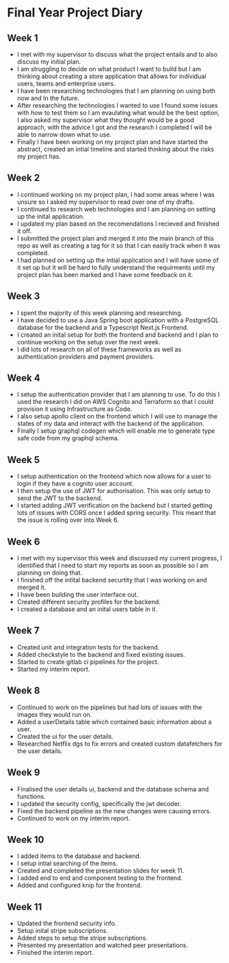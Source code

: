 
# Final Year Project Diary


## Week 1

- I met with my supervisor to discuss what the project entails and to also discuss my initial plan. 
- I am struggling to decide on what product I want to build but I am thinking about creating a store application that allows for individual users, teams and enterprise users.
- I have been researching technologies that I am planning on using both now and In the future.
- After researching the technologies I wanted to use I found some issues with how to test them so I am evaulating what would be the best option, I also asked my supervisor what they thought would be a good approach, with the advice I got and the research I completed I will be able to narrow down what to use.
- Finally I have been working on my project plan and have started the abstract, created an intial timeline and started thinking about the risks my project has.

## Week 2

- I continued working on my project plan, I had some areas where I was unsure so I asked my supervisor to read over one of my drafts. 
- I continued to research web technologies and I am planning on setting up the inital application.
- I updated my plan based on the recomendations I recieved and finished it off. 
- I submitted the project plan and merged it into the main branch of this repo as well as creating a tag for it so that I can easily track when it was completed. 
- I had planned on setting up the intial application and I will have some of it set up but it will be hard to fully understand the requirments until my project plan has been marked and I have some feedback on it.

## Week 3

- I spent the majority of this week planning and researching.
- I have decided to use a Java Spring boot application with a PostgreSQL database for the backend and a Typescript Next.js Frontend.
- I created an inital setup for both the frontend and backend and I plan to continue working on the setup over the next week.
- I did lots of research on all of these frameworks as well as authentication providers and payment providers. 

## Week 4 

- I setup the authentication provider that I am planning to use. To do this I used the research I did on AWS Cognito and Terraform so that I could provision it using Infrastructure as Code. 
- I also setup apollo client on the frontend which I will use to manage the states of my data and interact with the backend of the application. 
- Finally I setup graphql codegen which will enable me to generate type safe code from my graphql schema. 


## Week 5 

- I setup authentication on the frontend which now allows for a user to login if they have a cognito user account. 
- I then setup the use of JWT for authorisation. This was only setup to send the JWT to the backend. 
- I started adding JWT verification on the backend but I started getting lots of issues with CORS once I added spring security. This meant that the issue is rolling over into Week 6.

## Week 6 

- I met with my supervisor this week and discussed my current progress, I identified that I need to start my reports as soon as possible so I am planning on doing that. 
- I finished off the intital backend securtity that I was working on and merged it.
- I have been building the user interface out.
- Created different security profiles for the backend.
- I created a database and an inital users table in it.

## Week 7

- Created unit and integration tests for the backend.
- Added checkstyle to the backend and fixed existing issues.
- Started to create gitlab ci pipelines for the project.
- Started my interim report.

## Week 8

- Continued to work on the pipelines but had lots of issues with the images they would run on.
- Added a userDetails table which contained basic information about a user.
- Created the ui for the user details.
- Researched Netflix dgs to fix errors and created custom datafetchers for the user details.


## Week 9

- Finalised the user details ui, backend and the database schema and functions.
- I updated the security config, specifically the jwt decoder.
- Fixed the backend pipeline as the new changes were causing errors.
- Continued to work on my interim report.

## Week 10

- I added items to the database and backend.
- I setup intial searching of the items.
- Created and completed the presentation slides for week 11.
- I added end to end and component testing to the frontend.
- Added and configured knip for the frontend.

## Week 11

- Updated the frontend security info.
- Setup inital stripe subscriptions.
- Added steps to setup the stripe subscriptions.
- Presented my presentation and watched peer presentations.
- Finished the interim report.